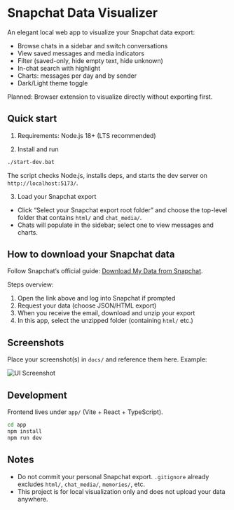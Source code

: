 Snapchat Data Visualizer
========================

An elegant local web app to visualize your Snapchat data export:

- Browse chats in a sidebar and switch conversations
- View saved messages and media indicators
- Filter (saved-only, hide empty text, hide unknown)
- In-chat search with highlight
- Charts: messages per day and by sender
- Dark/Light theme toggle

Planned: Browser extension to visualize directly without exporting first.


Quick start
-----------

1) Requirements: Node.js 18+ (LTS recommended)

2) Install and run

```bash
./start-dev.bat
```

The script checks Node.js, installs deps, and starts the dev server on `http://localhost:5173/`.

3) Load your Snapchat export

- Click “Select your Snapchat export root folder” and choose the top-level folder that contains `html/` and `chat_media/`.
- Chats will populate in the sidebar; select one to view messages and charts.


How to download your Snapchat data
----------------------------------

Follow Snapchat’s official guide: [Download My Data from Snapchat](https://help.snapchat.com/hc/en-us/articles/7012305371156-How-do-I-download-my-data-from-Snapchat).

Steps overview:

1) Open the link above and log into Snapchat if prompted
2) Request your data (choose JSON/HTML export)
3) When you receive the email, download and unzip your export
4) In this app, select the unzipped folder (containing `html/` etc.)


Screenshots
-----------

Place your screenshot(s) in `docs/` and reference them here. Example:

![UI Screenshot](docs/screenshot-placeholder.jpg)


Development
-----------

Frontend lives under `app/` (Vite + React + TypeScript).

```bash
cd app
npm install
npm run dev
```


Notes
-----

- Do not commit your personal Snapchat export. `.gitignore` already excludes `html/`, `chat_media/`, `memories/`, etc.
- This project is for local visualization only and does not upload your data anywhere.


